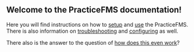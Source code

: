 ## Welcome to the PracticeFMS documentation!

Here you will find instructions on how to [setup](Quickstart.md#setup) and [use](Quickstart.md#usage) the PracticeFMS.
There is also information on [troubleshooting](Troubleshooting.md) and [configuring](Configuration.md) as well.

There also is the answer to the question of [how does this even work](HowDoesThisWork.md)?